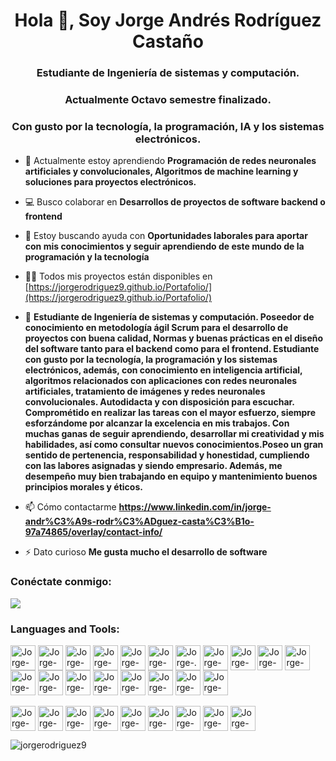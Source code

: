<h1 align="center">Hola 👋, Soy Jorge Andrés Rodríguez Castaño</h1>
<h3 align="center">Estudiante de Ingeniería de sistemas y computación.</h3>
<h3 align="center">Actualmente Octavo semestre finalizado.</h3>
<h3 align="center">Con gusto por la tecnología, la programación, IA y los sistemas electrónicos.</h3>

- 🌱 Actualmente estoy aprendiendo **Programación de redes neuronales artificiales y convolucionales, Algoritmos de machine learning y soluciones para proyectos electrónicos.**

- 💻 Busco colaborar en **Desarrollos de proyectos de software backend o frontend**

- 🤝 Estoy buscando ayuda con **Oportunidades laborales para aportar con mis conocimientos y seguir aprendiendo de este mundo de la programación y la tecnología**

- 👨‍💻 Todos mis proyectos están disponibles en [https://jorgerodriguez9.github.io/Portafolio/](https://jorgerodriguez9.github.io/Portafolio/)

- 💬 **Estudiante de Ingeniería de sistemas y computación. Poseedor de conocimiento en metodología ágil Scrum para el desarrollo de proyectos con buena calidad, Normas y buenas prácticas en el diseño del software tanto para el backend como para el frontend. Estudiante con gusto por la tecnología, la programación y los sistemas electrónicos, además, con conocimiento en inteligencia artificial, algoritmos relacionados con aplicaciones con redes neuronales artificiales, tratamiento de imágenes y redes neuronales convolucionales. Autodidacta y con disposición para escuchar. Comprométido en realizar las tareas con el mayor esfuerzo, siempre esforzándome por alcanzar la excelencia en mis trabajos. Con muchas ganas de seguir aprendiendo, desarrollar mi creatividad y mis habilidades, así como consultar nuevos conocimientos.Poseo un gran sentido de pertenencia, responsabilidad y honestidad, cumpliendo con las labores asignadas y siendo empresario. Además, me desempeño muy bien trabajando en equipo y mantenimiento buenos principios morales y éticos.**

- 📫 Cómo contactarme **https://www.linkedin.com/in/jorge-andr%C3%A9s-rodr%C3%ADguez-casta%C3%B1o-97a74865/overlay/contact-info/**

- ⚡ Dato curioso **Me gusta mucho el desarrollo de software**

<h3 align="left">Conéctate conmigo:</h3>

<a href="https://www.linkedin.com/in/jorge-andr%C3%A9s-rodr%C3%ADguez-casta%C3%B1o-97a74865/" target="_blank"><img src="https://img.shields.io/badge/-LinkedIn-%230077B5?style=for-the-badge&logo=linkedin&logoColor=white" target="_blank"></a>   

<h3 align="left">Languages and Tools:</h3>
<p align="left"> 
<div style="display: inline_block">
  <img align="center" alt="Jorge-C#" height="40" width="40" 
src="https://cdn.jsdelivr.net/gh/devicons/devicon@latest/icons/csharp/csharp-original.svg">
  <img align="center" alt="Jorge-Java" height="40" width="40" 
src="https://cdn.jsdelivr.net/gh/devicons/devicon@latest/icons/java/java-original-wordmark.svg">
  <img align="center" alt="Jorge-Python" height="40" width="40" 
src="https://cdn.jsdelivr.net/gh/devicons/devicon@latest/icons/python/python-original.svg">
  <img align="center" alt="Jorge-HTML" height="40" width="40" 
src="https://cdn.jsdelivr.net/gh/devicons/devicon@latest/icons/html5/html5-original.svg">
  <img align="center" alt="Jorge-CSS" height="40" width="40" 
src="https://cdn.jsdelivr.net/gh/devicons/devicon@latest/icons/css3/css3-original.svg">
  <img align="center" alt="Jorge-Bootstrap" height="40" width="40" 
src="https://cdn.jsdelivr.net/gh/devicons/devicon@latest/icons/bootstrap/bootstrap-original.svg">
  <img align="center" alt="Jorge-.NET" height="40" width="40" 
src="https://cdn.jsdelivr.net/gh/devicons/devicon@latest/icons/dotnetcore/dotnetcore-original.svg">
  <img align="center" alt="Jorge-Jupyter" height="40" width="40" 
src="https://cdn.jsdelivr.net/gh/devicons/devicon@latest/icons/jupyter/jupyter-original-wordmark.svg">
  <img align="center" alt="Jorge-Scrum" height="40" width="40" 
src="https://img.icons8.com/?size=48&id=d9MaqNTok1pu&format=png">
  <img align="center" alt="Jorge-MySQL" height="40" width="40" 
src="https://cdn.jsdelivr.net/gh/devicons/devicon@latest/icons/mysql/mysql-original.svg">
  <img align="center" alt="Jorge-SQLServer" height="40" width="40" 
src="https://cdn.jsdelivr.net/gh/devicons/devicon@latest/icons/microsoftsqlserver/microsoftsqlserver-original.svg">
  <img align="center" alt="Jorge-CosmosDB" height="40" width="40" 
src="https://cdn.jsdelivr.net/gh/devicons/devicon@latest/icons/cosmosdb/cosmosdb-original-wordmark.svg">
  <img align="center" alt="Jorge-MongoDB" height="40" width="40" 
src="https://cdn.jsdelivr.net/gh/devicons/devicon@latest/icons/mongodb/mongodb-original-wordmark.svg">
  <img align="center" alt="Jorge-Angular" height="40" width="40" 
src="https://cdn.jsdelivr.net/gh/devicons/devicon@latest/icons/angular/angular-original.svg">
  <img align="center" alt="Jorge-Azure" height="40" width="40" 
src="https://cdn.jsdelivr.net/gh/devicons/devicon@latest/icons/azure/azure-original.svg">
  <img align="center" alt="Jorge-AWS" height="40" width="40" 
src="https://cdn.jsdelivr.net/gh/devicons/devicon@latest/icons/amazonwebservices/amazonwebservices-original-wordmark.svg">
  <img align="center" alt="Jorge-Postman" height="40" width="40" 
src="https://cdn.jsdelivr.net/gh/devicons/devicon@latest/icons/postman/postman-original.svg">
  <img align="center" alt="Jorge-Swagger" height="40" width="40" 
src="https://cdn.jsdelivr.net/gh/devicons/devicon@latest/icons/swagger/swagger-original.svg">
  <img align="center" alt="Jorge-Github" height="40" width="40" 
src="https://img.icons8.com/ios11/512/FFFFFF/github.png">
<br>&nbsp;<br>
  <img align="center" alt="Jorge-Linux" height="40" width="40" 
src="https://cdn.jsdelivr.net/gh/devicons/devicon@latest/icons/linux/linux-original.svg">
    <img align="center" alt="Jorge-Figma" height="40" width="40" 
src="https://cdn.jsdelivr.net/gh/devicons/devicon@latest/icons/figma/figma-original.svg">
  <img align="center" alt="Jorge-Cisco" height="40" width="40" 
src="https://hurbad.com/wp-content/uploads/2021/12/Cisco-Packet-Tracer.png">
  <img align="center" alt="Jorge-Jira" height="40" width="40" 
src="https://cdn.jsdelivr.net/gh/devicons/devicon@latest/icons/jira/jira-original-wordmark.svg">
  <img align="center" alt="Jorge-Matlab" height="40" width="40" 
src="https://cdn.jsdelivr.net/gh/devicons/devicon@latest/icons/matlab/matlab-original.svg">
  <img align="center" alt="Jorge-PyCharm" height="40" width="40" 
src="https://cdn.jsdelivr.net/gh/devicons/devicon@latest/icons/pycharm/pycharm-original.svg">
  <img align="center" alt="Jorge-powerBI" height="40" width="40" 
src="https://img.icons8.com/?size=48&id=3sGOUDo9nJ4k&format=png">    
  <img align="center" alt="Jorge-Arduino" height="40" width="40" 
src="https://cdn.jsdelivr.net/gh/devicons/devicon@latest/icons/arduino/arduino-original-wordmark.svg">
  <img align="center" alt="Jorge-Project" height="40" width="40" 
src="https://migracion.ucr.ac.cr/wp-content/uploads/2017/03/projectLibre.png">



</div>
</p>

<p><img align="center" src="https://github-readme-stats.vercel.app/api/top-langs?username=jorgerodriguez9&show_icons=true&locale=en&layout=compact" alt="jorgerodriguez9" /></p>
